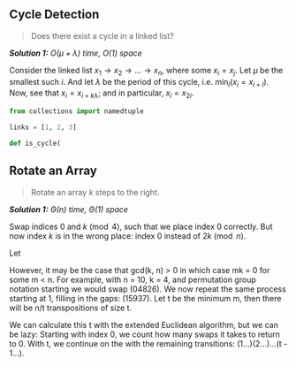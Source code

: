 ## Cycle Detection

> Does there exist a cycle in a linked list?

***Solution 1:***
*$O(\mu + \lambda)$ time, $O(1)$ space*

Consider the linked list $x_1 \rightarrow x_2 \rightarrow \ldots\rightarrow x_n$, where some $x_i = x_j$. Let $\mu$ be the smallest such $i$. And let $\lambda$ be the period of this cycle, i.e. $\min_l (x_i = x_{i + l})$. Now, see that $x_i = x_{i + k\lambda}$; and in particular, $x_i = x_{2i}$.

```python
from collections import namedtuple

links = [1, 2, 3]

def is_cycle(
```

## Rotate an Array

> Rotate an array $k$ steps to the right.

***Solution 1:***
*$\Theta(n)$ time, $\Theta(1)$ space*

Swap indices 0 and $k \pmod 4$, such that we place index 0 correctly. But now index $k$ is in the wrong place: index 0 instead of $2k \pmod n$. 

Let 

However, it may be the case that gcd(k, n) > 0 in which case mk = 0 for some m < n. For example, with n = 10, k = 4, and permutation group notation starting we would swap (04826). We now repeat the same process starting at 1, filling in the gaps: (15937). Let t be the minimum m, then there will be n/t transpositions of size t. 

We can calculate this t with the extended Euclidean algorithm, but we can be lazy: Starting with index 0,  we count how many swaps it takes to return to 0. With t, we continue on the with the remaining transitions: (1…)(2…)…(t - 1…).

```python
```